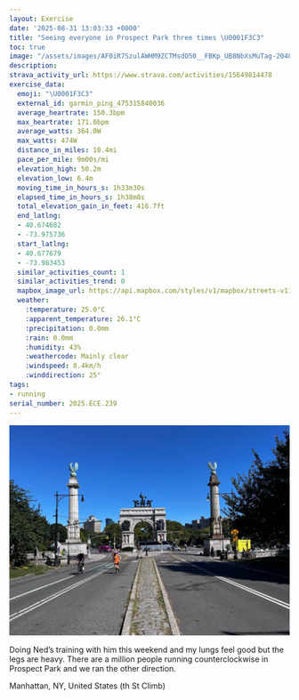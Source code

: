 ```yaml
---
layout: Exercise
date: '2025-08-31 13:03:33 +0000'
title: "Seeing everyone in Prospect Park three times \U0001F3C3"
toc: true
image: "/assets/images/AF0iR7SzulAWHM9ZCTMsdO50__FBKp_UB8NbXsMuTag-2048x1536.jpg.jpeg"
description:
strava_activity_url: https://www.strava.com/activities/15649814478
exercise_data:
  emoji: "\U0001F3C3"
  external_id: garmin_ping_475315840036
  average_heartrate: 150.3bpm
  max_heartrate: 171.0bpm
  average_watts: 364.0W
  max_watts: 474W
  distance_in_miles: 10.4mi
  pace_per_mile: 9m00s/mi
  elevation_high: 50.2m
  elevation_low: 6.4m
  moving_time_in_hours_s: 1h33m30s
  elapsed_time_in_hours_s: 1h38m8s
  total_elevation_gain_in_feet: 416.7ft
  end_latlng:
  - 40.674682
  - -73.975736
  start_latlng:
  - 40.677679
  - -73.983453
  similar_activities_count: 1
  similar_activities_trend: 0
  mapbox_image_url: https://api.mapbox.com/styles/v1/mapbox/streets-v11/static/path-5+787af2-1.0(qsgwFxipbMTm%40h%40eCd%40sA%5C%7DAp%40cBbBqGz%40eCn%40eAd%40yB%5CkB%7CBoIv%40yBbAqD%60%40aANQBWL%5Dt%40%7D%40Xs%40NwADIh%40YfBWXMh%40%7B%40f%40gAj%40a%40%60%40Mt%40Cj%40JtC%7CAl%40J~%40IlBw%40nCOj%40W%60%40i%40dBkErAuBb%40g%40r%40g%40pEeBvEoBr%40IdDK%60L%7BE%7CDsBj%40ElBJrGeCr%40MbA%3FnCf%40~BtAzAlAfBfCz%40bCd%40vCt%40~Gv%40fC%60%40%7C%40fBfCx%40bBb%40pBH%7C%40%40dAQbA_AxAYToA%5E%7BAD_Eo%40mARyAx%40mCxC_A%60%40kCHcEQoAT_BxAi%40~%40%7B%40zBkAxAg%40~%40c%40~AOjBO%60Aa%40lAe%40n%40w%40j%40%5DHu%40%40gASu%40i%40kA%7BAmAwCaA%7BC%5Bk%40Um%40u%40eAy%40_A%7DAsAuCgB%7DBeCoAo%40wAS%7BF%5EuAI_Ci%40sAo%40g%40c%40iA%7BA%7BD_Cc%40w%40Og%40GgAHeANm%40%60%40q%40n%40a%40v%40OYE_%40Fi%40%5Ee%40n%40a%40%60BHdBX%60Ab%40n%40bCzA%60A%7C%40%60AlA~BnAfCf%40l%40%40%60BErBW%60A%3FxAVv%40%60%40t%40n%40~%40hAtCdB%60At%40rBxBrAfC%7CAtEpAlCv%40x%40r%40f%40v%40Vd%40D%7C%40K%5CO%60%40U%5Eg%40h%40yATyAHoA%5CwA%5E%7B%40bByBtAgDzAyArA%5BlENnAC~AYjA_AjBwBx%40c%40x%40UvAF~Bf%40rBOr%40Yz%40q%40n%40qAFa%40D%7D%40IuAe%40cC%7B%40oAaBsCgAcCi%40kCa%40kEOm%40UkBa%40%7DAa%40aAo%40gAwAyAoCgB%7DAm%40%7B%40Q%7DA%40%7DAXyEpBw%40D_AOu%40FoB~%40sA%7C%40kKrE_AN%7BCAqJzDeAh%40cBxA%7DAxBy%40%60Ci%40hAw%40j%40m%40N_BAkB%7C%40eAL_AWcD_B%7B%40Cc%40Lw%40j%40%5Dl%40Qz%40E%60AFx%40Pj%40Xd%40zApA%60B%7C%40dCrCn%40b%40lCp%40%7CBDfFWbAJ~%40VtDlDrCdBbCdCnAnB%5E%60Av%40vCr%40bBv%40xA%5C%5ElAx%40x%40RnAEl%40Qj%40g%40t%40aBP%7D%40ReC%60%40%7BAf%40_AxAgBXy%40_CrCc%40~%40a%40zAO%60AEbAq%40zBq%40%7C%40s%40%5Cw%40Dw%40Ky%40e%40_BiBg%40cAkCmHoAoBcBkBmDwBgCoCeAk%40eBWgABgBXgC%3F_Du%40w%40%5Bu%40g%40cBoBuCeBo%40y%40%5By%40K%7BAOWaA%5C_D%60%40%5B%5CQd%40a%40%60%40ExAO%60%40%3Fp%40Gd%40%5Bf%40%7D%40dCk%40nC),pin-s-s+e5b22e(-73.98061,40.67657),pin-s-f+89ae00(-73.97292000000004,40.673580000000015)/auto/800x800?access_token=pk.eyJ1Ijoiam9zaGJlY2ttYW4iLCJhIjoiY205eWR2aDd1MWZ6djJrbXc4a3M0bWZleiJ9.XiG9OWkNcZk2QzjJbxLB4A
  weather:
    :temperature: 25.0°C
    :apparent_temperature: 26.1°C
    :precipitation: 0.0mm
    :rain: 0.0mm
    :humidity: 43%
    :weathercode: Mainly clear
    :windspeed: 8.4km/h
    :winddirection: 25°
tags:
- running
serial_number: 2025.ECE.239
---
```

![Seeing everyone in Prospect Park three times](/assets/images/AF0iR7SzulAWHM9ZCTMsdO50__FBKp_UB8NbXsMuTag-2048x1536.jpg.jpeg)

Doing Ned’s training with him this weekend and my lungs feel good but the legs are heavy. There are a million people running counterclockwise in Prospect Park and we ran the other direction.

Manhattan, NY, United States (th St Climb)
